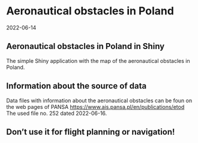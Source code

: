Aeronautical obstacles in Poland
================
2022-06-14

## Aeronautical obstacles in Poland in Shiny

The simple Shiny application with the map of the aeronautical obstacles
in Poland.

## Information about the source of data

Data files with information about the aeronautical obstacles can be foun
on the web pages of PANSA
<https://www.ais.pansa.pl/en/publications/etod>  
The used file no. 252 dated 2022-06-16.

## Don’t use it for flight planning or navigation!
